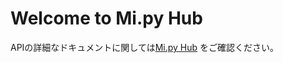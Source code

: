 # Welcome to Mi.py Hub

APIの詳細なドキュメントに関しては[Mi.py Hub](https://mipy.readthedocs.io/ja/latest/) をご確認ください。

